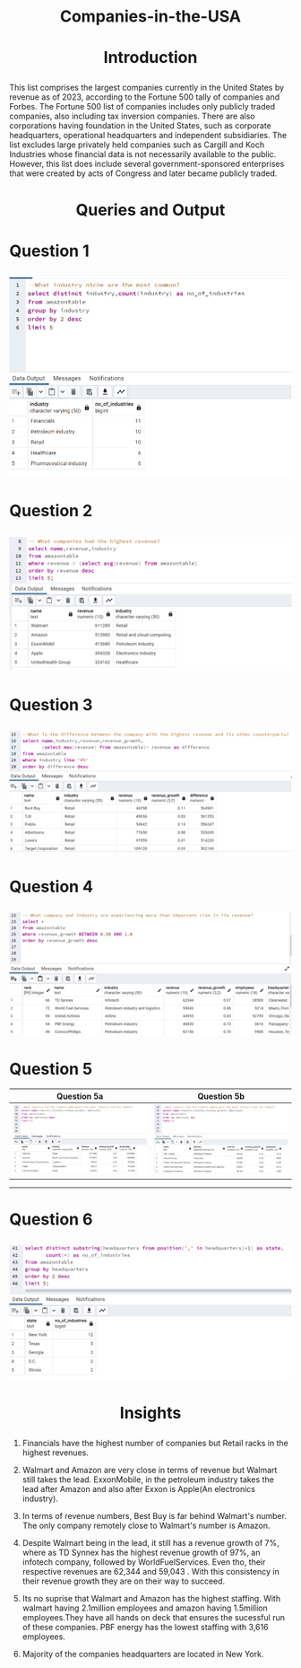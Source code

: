 # <p align="center" style="margin-top: 0px;"> Companies-in-the-USA

# <p align="center" style="margin-top: 0px;"> Introduction
This list comprises the largest companies currently in the United States by revenue as of 2023, according to the Fortune 500 tally of companies and Forbes.
The Fortune 500 list of companies includes only publicly traded companies, also including tax inversion companies. There are also corporations having foundation in the United States, such as corporate headquarters, operational headquarters and independent subsidiaries. The list excludes large privately held companies such as Cargill and Koch Industries whose financial data is not necessarily available to the public. However, this list does include several government-sponsored enterprises that were created by acts of Congress and later became publicly traded.

# <p align="center" style="margin-top: 0px;"> Queries and Output

# Question 1
![](Amazon1.png)
---

# Question 2
![](Amazon2.png)
---

# Question 3
![](Amazon3png.png)
---

# Question 4
![](Amazon4.png)
---

# Question 5
Question 5a           | Question 5b
:--------------------:|:----------------:
![](Amazon5a.png)   | ![](Amazon5b.png)
---

# Question 6
![](Amazon6.png)
---
# <p align="center" style="margin-top: 0px;"> Insights
1. Financials have the highest number of companies but Retail racks in the highest revenues.
   
3. Walmart and Amazon are very close in terms of revenue but Walmart still takes the lead. ExxonMobile, in the petroleum industry takes the lead after Amazon and also after Exxon is Apple(An electronics industry).
   
5. In terms of revenue numbers, Best Buy is far behind Walmart's number. The only company remotely close to Walmart's number is Amazon.
   
7. Despite Walmart being in the lead, it still has a revenue growth of 7%, where as TD Synnex has the highest revenue growth of 97%, an infotech company, followed by WorldFuelServices. Even tho, their respective revenues are 62,344 and 59,043 . With this consistency in their revenue growth they are on their way to succeed.
   
9. Its no suprise that Walmart and Amazon has the highest staffing. With walmart having 2.1million employees and amazon having 1.5million employees.They have all hands on deck that ensures the sucessful run of these companies. PBF energy has the lowest staffing with 3,616 employees.
    
11. Majority of the companies headquarters are located in New York.
